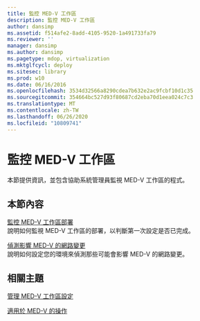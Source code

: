 ```yaml
---
title: 監控 MED-V 工作區
description: 監控 MED-V 工作區
author: dansimp
ms.assetid: f514afe2-8add-4105-9520-1a491733fa79
ms.reviewer: ''
manager: dansimp
ms.author: dansimp
ms.pagetype: mdop, virtualization
ms.mktglfcycl: deploy
ms.sitesec: library
ms.prod: w10
ms.date: 06/16/2016
ms.openlocfilehash: 3534d32566a8290cdea7b632e2ac9fcbf10d1c35
ms.sourcegitcommit: 354664bc527d93f80687cd2eba70d1eea024c7c3
ms.translationtype: MT
ms.contentlocale: zh-TW
ms.lasthandoff: 06/26/2020
ms.locfileid: "10809741"
---
```

# 監控 MED-V 工作區


本節提供資訊，並包含協助系統管理員監視 MED-V 工作區的程式。

## 本節內容


<a href="" id="monitoring-med-v-workspace-deployments"></a>[監控 MED-V 工作區部署](monitoring-med-v-workspace-deployments.md)  
說明如何監視 MED-V 工作區的部署，以判斷第一次設定是否已完成。

<a href="" id="detecting-network-changes-that-affect-med-v"></a>[偵測影響 MED-V 的網路變更](detecting-network-changes-that-affect-med-v.md)  
說明如何設定您的環境來偵測那些可能會影響 MED-V 的網路變更。

## 相關主題


[管理 MED-V 工作區設定](manage-med-v-workspace-settings.md)

[適用於 MED-V 的操作](operations-for-med-v.md)

 

 





